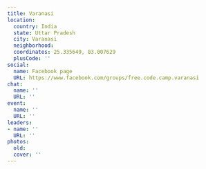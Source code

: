 ```yaml
---
title: Varanasi
location:
  country: India
  state: Uttar Pradesh
  city: Varanasi
  neighborhood: 
  coordinates: 25.335649, 83.007629
  plusCode: ''
social:
  name: Facebook page
  URL: https://www.facebook.com/groups/free.code.camp.varanasi
chat:
  name: ''
  URL: ''
event:
  name: ''
  URL: ''
leaders:
- name: ''
  URL: ''
photos:
  old: 
  cover: ''
---
```

